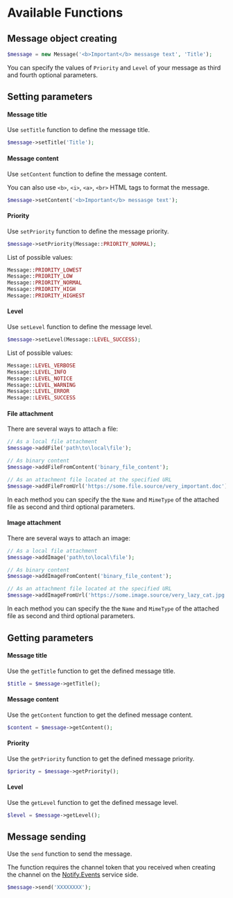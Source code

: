 # Available Functions

## Message object creating

```php
$message = new Message('<b>Important</b> messasge text', 'Title');
```

You can specify the values of ``Priority`` and ``Level`` of your message as third and fourth optional parameters.

## Setting parameters

#### Message title
Use `setTitle` function to define the message title. 
```php
$message->setTitle('Title');
```

#### Message content
Use `setContent` function to define the message content.

You can also use `<b>`, `<i>`, `<a>`, `<br>` HTML tags to format the message.
```php
$message->setContent('<b>Important</b> messasge text');
```

#### Priority
Use `setPriority` function to define the message priority.
```php
$message->setPriority(Message::PRIORITY_NORMAL);
```

List of possible values:
```php
Message::PRIORITY_LOWEST
Message::PRIORITY_LOW
Message::PRIORITY_NORMAL
Message::PRIORITY_HIGH
Message::PRIORITY_HIGHEST 
```

#### Level
Use `setLevel` function to define the message level.
```php
$message->setLevel(Message::LEVEL_SUCCESS);
```

List of possible values:
```php
Message::LEVEL_VERBOSE
Message::LEVEL_INFO
Message::LEVEL_NOTICE
Message::LEVEL_WARNING
Message::LEVEL_ERROR
Message::LEVEL_SUCCESS
```

#### File attachment
There are several ways to attach a file:
```php
// As a local file attachment
$message->addFile('path\to\local\file');
```

```php
// As binary content
$message->addFileFromContent('binary_file_content');
```

```php
// As an attachment file located at the specified URL
$message->addFileFromUrl('https://some.file.source/very_important.doc');
```

In each method you can specify the the ``Name`` and ``MimeType`` of the attached file as second and third optional parameters.

#### Image attachment
There are several ways to attach an image:
```php
// As a local file attachment
$message->addImage('path\to\local\file');
```

```php
// As binary content
$message->addImageFromContent('binary_file_content');
```

```php
// As an attachment file located at the specified URL
$message->addImageFromUrl('https://some.image.source/very_lazy_cat.jpg');
```

In each method you can specify the the ``Name`` and ``MimeType`` of the attached file as second and third optional parameters.

## Getting parameters

#### Message title
Use the `getTitle` function to get the defined message title.
```php
$title = $message->getTitle();
```

#### Message content
Use the `getContent` function to get the defined message content.
```php
$content = $message->getContent();
```

#### Priority
Use the `getPriority` function to get the defined message priority.
```php
$priority = $message->getPriority();
```

#### Level
Use the `getLevel` function to get the defined message level.
```php
$level = $message->getLevel();
```

## Message sending
Use the `send` function to send the message.

The function requires the channel token that you received when creating the channel on the [Notify.Events](https://notify.events) service side.

```php
$message->send('XXXXXXXX');
```